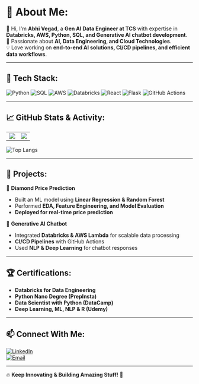 # 💫 About Me:
👋 Hi, I'm **Abhi Vegad**, a **Gen AI Data Engineer at TCS** with expertise in **Databricks, AWS, Python, SQL, and Generative AI chatbot development**.  
🚀 Passionate about **AI, Data Engineering, and Cloud Technologies**.  
💡 Love working on **end-to-end AI solutions, CI/CD pipelines, and efficient data workflows**.  

---

## 🔧 Tech Stack:
![Python](https://img.shields.io/badge/Python-3776AB?style=for-the-badge&logo=python&logoColor=white)
![SQL](https://img.shields.io/badge/SQL-4479A1?style=for-the-badge&logo=mysql&logoColor=white)
![AWS](https://img.shields.io/badge/AWS-FF9900?style=for-the-badge&logo=amazon-aws&logoColor=white)
![Databricks](https://img.shields.io/badge/Databricks-FF3621?style=for-the-badge&logo=databricks&logoColor=white)
![React](https://img.shields.io/badge/React-61DAFB?style=for-the-badge&logo=react&logoColor=white)
![Flask](https://img.shields.io/badge/Flask-000000?style=for-the-badge&logo=flask&logoColor=white)
![GitHub Actions](https://img.shields.io/badge/GitHub_Actions-2088FF?style=for-the-badge&logo=github-actions&logoColor=white)

---

## 📈 GitHub Stats & Activity:
<table>
  <tr>
    <td>
      <img src="https://github-readme-stats.vercel.app/api?username=vegadabhi&show_icons=true&theme=ocean" />
    </td>
    <td>
      <img src="https://github-readme-streak-stats.herokuapp.com/?user=vegadabhi&theme=ocean" />
    </td>
  </tr>
</table>

![Top Langs](https://github-readme-stats.vercel.app/api/top-langs/?username=vegadabhi&layout=compact&theme=ocean)

---

## 📂 Projects:
🔹 **Diamond Price Prediction**  
- Built an ML model using **Linear Regression & Random Forest**  
- Performed **EDA, Feature Engineering, and Model Evaluation**  
- **Deployed for real-time price prediction**  

🔹 **Generative AI Chatbot**  
- Integrated **Databricks & AWS Lambda** for scalable data processing  
- **CI/CD Pipelines** with GitHub Actions  
- Used **NLP & Deep Learning** for chatbot responses  

---

## 🏆 Certifications:
- **Databricks for Data Engineering**
- **Python Nano Degree (PrepInsta)**
- **Data Scientist with Python (DataCamp)**
- **Deep Learning, ML, NLP & R (Udemy)**

---

## 📫 Connect With Me:
[![LinkedIn](https://img.shields.io/badge/LinkedIn-Abhi_Vegad-blue?style=for-the-badge&logo=linkedin)](https://www.linkedin.com/in/vegadabhi)  
[![Email](https://img.shields.io/badge/Email-abhipvegad@gmail.com-red?style=for-the-badge&logo=gmail)](mailto:abhipvegad@gmail.com)

---

🔥 **Keep Innovating & Building Amazing Stuff!** 🚀
